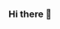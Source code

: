 ### Hi there 👋

<!--
**Vanshhu/Vanshhu** is a ✨ _special_ ✨ repository because its `README.md` (this file) appears on your GitHub profile.

Here are some ideas to get you started:

- 🔭 I’m currently working on coding.
- 🌱 I’m currently learning Computer Science.
- 👯 I’m looking to collaborate on coding with someone cool
- 🤔 I’m looking for help with nothinbg yet in particular.
- 💬 Ask me about Music.
- 📫 How to reach me: email is good. 
- 😄 Pronouns: He/Him
- ⚡ Fun fact: I'm a professional Dj.
-->
